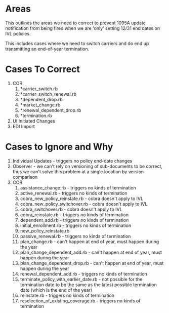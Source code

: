# Areas

This outlines the areas we need to correct to prevent 1095A update notification from being fired when we are 'only' setting 12/31 end dates on IVL policies.

This includes cases where we need to switch carriers and do end up transmitting an end-of-year termination.

# Cases To Correct

1. COR
   1. *carrier_switch.rb
   2. *carrier_switch_renewal.rb
   3. *dependent_drop.rb
   4. *market_change.rb
   5. *renewal_dependent_drop.rb
   6. *termination.rb
2. UI Initiated Changes
3. EDI Import

# Cases to Ignore and Why

1. Individual Updates - triggers no policy end-date changes
2. Observer - we can't rely on versioning of sub-documents to be correct, thus we can't solve this problem at a single location by version comparison
3. COR
   1. assistance_change.rb - triggers no kinds of termination
   2. active_renewal.rb - triggers no kinds of termination
   3.  cobra_new_policy_reinstate.rb - cobra doesn't apply to IVL
   4.  cobra_new_policy_switchover.rb - cobra doesn't apply to IVL
   5. cobra_switchover.rb - cobra doesn't apply to IVL
   6. cobra_reinstate.rb - triggers no kinds of termination
   7. dependent_add.rb - triggers no kinds of termination
   8. initial_enrollment.rb - triggers no kinds of termination
   9.  new_policy_reinstate.rb
   10. passive_renewal.rb - triggers no kinds of termination
   11. plan_change.rb - can't happen at end of year, must happen during the year
   12. plan_change_dependent_add.rb - can't happen at end of year, must happen during the year
   13. plan_change_dependent_drop.rb - can't happen at end of year, must happen during the year
   14. renewal_dependent_add.rb - triggers no kinds of termination
   15. terminate_policy_with_earlier_date.rb - not possible for the termination date to be the same as the latest possible termination date (which is the end of the year)
   16. reinstate.rb - triggers no kinds of termination
   17. reselection_of_existing_coverage.rb - triggers no kinds of termination